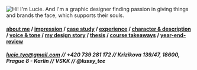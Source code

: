 ![Hi! I'm Lucie. And I'm a graphic designer finding passion in giving things and brands the face, which supports their souls.](https://user-images.githubusercontent.com/79570985/149945606-f54ea75e-2fd7-4f9e-a638-f8c63a8fbb9a.png)

#### [about me](https://lussytea.github.io/english-for-designers/03-aboutness/) / [impression](https://lussytea.github.io/english-for-designers/02-impression/) / [case study](https://lussytea.github.io/english-for-designers/03-aboutness/case-study.html) / [experience](https://lussytea.github.io/english-for-designers/04-experience/) / [character & description](https://lussytea.github.io/english-for-designers/01-character-description/) / [voice & tone](https://lussytea.github.io/english-for-designers/05-voice-tone/) / [my design story](https://lussytea.github.io/english-for-designers/06-storytelling/) / [thesis](-) / [course takeaways](https://lussytea.github.io/english-for-designers/07-takeaways/) / [year-end-review](https://lussytea.github.io/english-for-designers/07-takeaways/) 

##### lucie.tyc@gmail.com // +420 739 281 172 // Krizikova 139/47, 18600, Prague 8 - Karlin // VSKK // @lussy_tee
